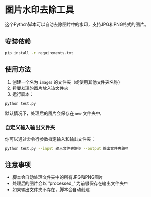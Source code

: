 # 图片水印去除工具

这个Python脚本可以自动去除图片中的水印，支持JPG和PNG格式的图片。

## 安装依赖

```bash
pip install -r requirements.txt
```

## 使用方法

1. 创建一个名为 `images` 的文件夹（或使用其他文件夹名称）
2. 将要处理的图片放入该文件夹
3. 运行脚本：

```bash
python test.py
```

默认情况下，处理后的图片会保存在 `new` 文件夹中。

### 自定义输入输出文件夹

你可以通过命令行参数指定输入和输出文件夹：

```bash
python test.py --input 输入文件夹路径 --output 输出文件夹路径
```

## 注意事项

- 脚本会自动处理文件夹中的所有JPG和PNG图片
- 处理后的图片会以 "processed_" 为前缀保存在输出文件夹中
- 如果输出文件夹不存在，脚本会自动创建